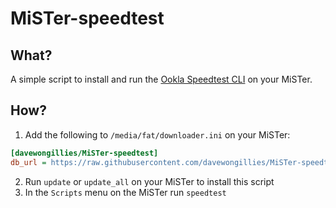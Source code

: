 # MiSTer-speedtest

## What?

A simple script to install and run the [Ookla Speedtest CLI](https://www.speedtest.net/apps/cli)
on your MiSTer.

## How?

1. Add the following to `/media/fat/downloader.ini` on your MiSTer:

```ini
[davewongillies/MiSTer-speedtest]
db_url = https://raw.githubusercontent.com/davewongillies/MiSTer-speedtest/db/db.json.zip
```

2. Run `update` or `update_all` on your MiSTer to install this script
3. In the `Scripts` menu on the MiSTer run `speedtest`
